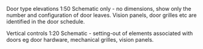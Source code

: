Door type elevations <span class="highlight-red">1:50</span>
Schematic only - no dimensions, show only the number and configuration of door leaves.
Vision panels, door grilles etc are identified in the door schedule. 

Vertical controls <span class="highlight-red">1:20</span>
Schematic - setting-out of elements associated with doors eg door hardware, mechanical grilles, vision panels.
